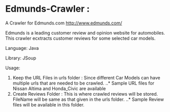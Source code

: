 # Edmunds-Crawler : 

A Crawler for Edmunds.com http://www.edmunds.com/

Edmunds is a leading customer review and opinion website for automobiles. This crawler ecxtracts customer reviews for some selected car models.

Language: Java

Library: JSoup

Usage:

1. Keep the URL Files in urls folder : Since different Car Models can have multiple urls that are needed to be crawled.
..* Sample URL files for Nissan Altima and Honda_Civic are available
2. Create Reviews Folder : This is where crawled reviews will be stored. FileName will be same as that given in the urls folder.
..* Sample Review files will be available in this folder.




